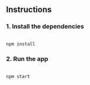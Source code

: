 ﻿## Instructions 

### 1. Install the dependencies
```bash

npm install

```

### 2. Run the app
```bash

npm start

```
